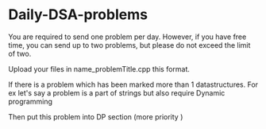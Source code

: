 # Daily-DSA-problems
You are required to send one problem per day. However, if you have free time, you can send up to two problems, but please do not exceed the limit of two.

Upload your files in name_problemTitle.cpp this format.

If there is a problem which has been marked more than 1 datastructures. For ex
let's say a problem is a part of strings but also require Dynamic programming

Then put this problem into DP section (more priority )
